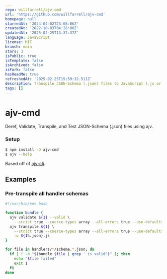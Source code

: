 ```yaml
---
repo: willfarrell/ajv-cmd
url: 'https://github.com/willfarrell/ajv-cmd'
homepage: null
starredAt: '2024-04-02T23:08:06Z'
createdAt: '2022-10-03T04:28:00Z'
updatedAt: '2025-02-25T13:37:37Z'
language: JavaScript
license: MIT
branch: main
stars: 3
isPublic: true
isTemplate: false
isArchived: false
isFork: false
hasReadMe: true
refreshedAt: '2025-02-25T19:59:32.511Z'
description: Transpile JSON-Schema (.json) files to JavaScript (.js or .mjs) using ajv
tags: []
---
```


# ajv-cmd

Deref, Validate, Transpile, and Test JSON-Schema (.json) files using ajv.

### Setup

```bash
$ npm install -D ajv-cmd
$ ajv --help
```

Based off of [ajv-cli](https://ajv.js.org/packages/ajv-cli.html).

## Examples

### Pre-transpile all handler schemas

```bash
#!/usr/bin/env bash

function bundle {
  ajv validate ${1} --valid \
	--strict true --coerce-types array --all-errors true --use-defaults empty
  ajv transpile ${1} \
	--strict true --coerce-types array --all-errors true --use-defaults empty \
	-o ${1%.json}.js
}

for file in handlers/*/schema.*.json; do
  if [ ! -n "$(bundle $file | grep ' is valid')" ]; then
	echo "$file failed"
	exit 1
  fi
done
```
